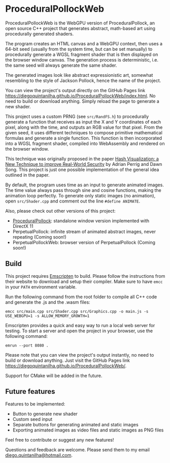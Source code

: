 # ProceduralPollockWeb

ProceduralPollockWeb is the WebGPU version of ProceduralPollock, an open source C++ project that generates abstract, math-based art using procedurally generated shaders.

The program creates an HTML canvas and a WebGPU context, then uses a 64-bit seed (usually from the system time, but can be set manually) to procedurally generate a WGSL fragment shader that is then displayed on the browser window canvas. The generation process is deterministic, i.e. the same seed will always generate the same shader.

The generated images look like abstract expressionistic art, somewhat resembling to the style of Jackson Pollock, hence the name of the project.

You can view the project's output directly on the GitHub Pages link <https://diegoquintanilha.github.io/ProceduralPollockWeb/index.html>. No need to build or download anything. Simply reload the page to generate a new shader.

This project uses a custom PRNG (see `src/RandFS.h`) to procedurally generate a function that receives as input the X and Y coordinates of each pixel, along with the time, and outputs an RGB value for that pixel. From the given seed, it uses different techniques to compose primitive mathematical formulas and generate a single function. This function is then incorporated into a WGSL fragment shader, compiled into WebAssembly and rendered on the browser window.

This technique was originally proposed in the paper [Hash Visualization: a New Technique to improve Real-World Security](https://users.ece.cmu.edu/~adrian/projects/validation/validation.pdf) by Adrian Perrig and Dawn Song. This project is just one possible implementation of the general idea outlined in the paper.

By default, the program uses time as an input to generate animated images. The time value always pass through sine and cosine functions, making the animation loop perfectly. To generate only static images (no animation), open `src/Shader.cpp` and comment out the line `#define ANIMATE`.

Also, please check out other versions of this project:

- [ProceduralPollock](https://github.com/diegoquintanilha/ProceduralPollock): standalone window version implemented with DirectX 11
- PerpetualPollock: infinite stream of animated abstract images, never repeating (Coming soon!)
- PerpetualPollockWeb: browser version of PerpetualPollock (Coming soon!)

## Build

This project requires [Emscripten](https://emscripten.org/) to build. Please follow the instructions from their website to download and setup their compiler. Make sure to have `emcc` in your `PATH` environment variable.

Run the following command from the root folder to compile all C++ code and generate the .js and the .wasm files:

```
emcc src/main.cpp src/Shader.cpp src/Graphics.cpp -o main.js -s USE_WEBGPU=1 -s ALLOW_MEMORY_GROWTH=1
```

Emscripten provides a quick and easy way to run a local web server for testing. To start a server and open the project in your browser, use the following command:

```
emrun --port 8080 .
```

Please note that you can view the project's output instantly, no need to build or download anything. Just visit the GitHub Pages link <https://diegoquintanilha.github.io/ProceduralPollockWeb/>.

Support for CMake will be added in the future.

## Future features

Features to be implemented:

- Button to generate new shader
- Custom seed input
- Separate buttons for generating animated and static images
- Exporting animated images as video files and static images as PNG files

Feel free to contribute or suggest any new features!

Questions and feedback are welcome. Please send them to my email [diego.quintanilha@hotmail.com](mailto:diego.quintanilha@hotmail.com).

